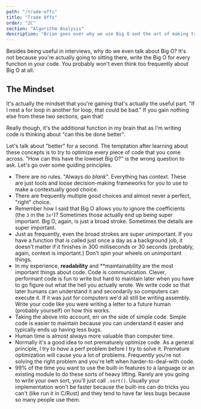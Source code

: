 ```yaml
---
path: "/trade-offs"
title: "Trade Offs"
order: "2C"
section: "Algorithm Analysis"
description: "Brian goes over why we use Big O and the art of making trade offs"
---
```


Besides being useful in interviews, why do we even talk about Big O? It's not because you're actually going to sitting there, write the Big O for every function in your code. You probably won't even think too frequently about Big O at all.

## The Mindset

It's actually the mindset that you're gaining that's actually the useful part. "If I nest a for loop in another for loop, that could be bad." If you gain nothing else from these two sections, gain that!

Really though, it's the additional function in my brain that as I'm writing code is thinking about "can this be done better".

Let's talk about "better" for a second. The temptation after learning about these concepts is to try to optimize every piece of code that you come across. "How can this have the loweset Big O?" is the wrong question to ask. Let's go over some guiding principles.

- There are no rules. "Always do _blank_". Everything has context. These are just tools and loose decision-making frameworks for you to use to make a contextually good choice.
- There are frequently multiple good choices and almost never a perfect, "right" choice.
- Remember how I said that Big O allows you to ignore the coefficients (the `3` in the `3x²`)? Sometimes those actually end up being super important. Big O, again, is just a broad stroke. Sometimes the details are super important.
- Just as frequently, even the broad strokes are super unimportant. If you have a function that is called just once a day as a background job, it doesn't matter if it finishes in 300 milliseconds or 30 seconds (probably, again, context is important.) Don't spin your wheels on unimportant things.
- In my experience, **readability** and \*\*maintainability are the most important things about code. Code is communication. Clever, performant code is fun to write but hard to maintain later when you have to go figure out what the hell you actually wrote. We write code so that later humans can understand it and secondarily so computers can execute it. If it was just for computers we'd all still be writing assembly. Write your code like you were writing a letter to a future human (probably yourself) on how this works.
- Taking the above into account, err on the side of simple code. Simple code is easier to maintain because you can understand it easier and typically ends up having less bugs.
- Human time is almost always more valuable than computer time.
- Normally it's a good idea to not prematurely optimize code. As a general principle, I try to _have_ a perf problem before I try to solve it. Premature optimization will cause you a lot of problems. Frequently you're not solving the right problem and you're left when harder-to-deal-with code.
- 99% of the time you want to use the built-in features to a language or an existing module to do these sorts of heavy lifting. Rarely are you going to write your own sort, you'll just call `.sort()`. Usually your implementation won't be faster because the built-ins can do tricks you can't (like run it in C/Rust) and they tend to have far less bugs because so many people use them.
